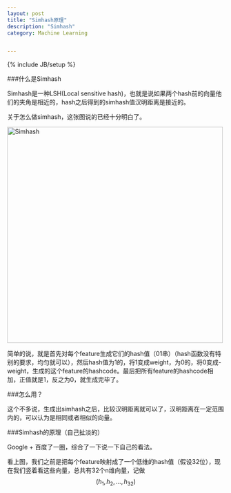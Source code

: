 ```yaml
---
layout: post
title: "Simhash原理"
description: "Simhash"
category: Machine Learning


---
```

{% include JB/setup %}

</script>
<script type='text/javascript' src='http://cdn.mathjax.org/mathjax/latest/MathJax.js?config=TeX-AMS-MML_HTMLorMML'></script>

###什么是Simhash

Simhash是一种LSH(Local sensitive hash)，也就是说如果两个hash前的向量他们的夹角是相近的，hash之后得到的simhash值汉明距离是接近的。

关于怎么做simhash，这张图说的已经十分明白了。

<img src="http://dl.iteye.com/upload/attachment/437426/baf42378-e625-35d2-9a89-471524a355d8.jpg" alt="Simhash" style="width: 500px;"/>

简单的说，就是首先对每个feature生成它们的hash值（01串）（hash函数没有特别的要求，均匀就可以），然后hash值为1的，将1变成weight，为0的，将0变成-weight，生成的这个feature的hashcode。最后把所有feature的hashcode相加，正值就是1，反之为0，就生成完毕了。

###怎么用？

这个不多说，生成出simhash之后，比较汉明距离就可以了，汉明距离在一定范围内的，可以认为是相同或者相似的向量。

###Simhash的原理（自己扯淡的）

Google + 百度了一圈，综合了一下说一下自己的看法。

看上图，我们之前是把每个feature映射成了一个低维的hash值（假设32位），现在我们竖着看这些向量，总共有32个n维向量，记做$$(h_1,h_2,...,h_32)$$



